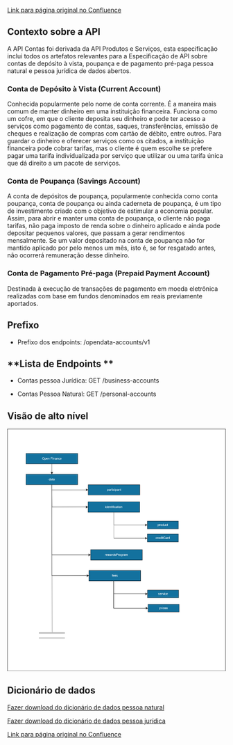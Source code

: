 [Link para página original no Confluence](https://openfinancebrasil.atlassian.net/wiki/spaces/OF/pages/267059221)

## **Contexto sobre a API**

A API Contas foi derivada da API Produtos e Serviços, esta especificação inclui todos os artefatos relevantes para a Especificação de API sobre contas de depósito à vista, poupança e de pagamento pré-paga pessoa natural e pessoa jurídica de dados abertos.

### **Conta de Depósito à Vista (Current Account)**

Conhecida popularmente pelo nome de conta corrente. É a maneira mais comum de manter dinheiro em uma instituição financeira. Funciona como um cofre, em que o cliente deposita seu dinheiro e pode ter acesso a serviços como pagamento de contas, saques, transferências, emissão de cheques e realização de compras com cartão de débito, entre outros. Para guardar o dinheiro e oferecer serviços como os citados, a instituição financeira pode cobrar tarifas, mas o cliente é quem escolhe se prefere pagar uma tarifa individualizada por serviço que utilizar ou uma tarifa única que dá direito a um pacote de serviços.

### **Conta de Poupança (Savings Account)**

A conta de depósitos de poupança, popularmente conhecida como conta poupança, conta de poupança ou ainda caderneta de poupança, é um tipo de investimento criado com o objetivo de estimular a economia popular. Assim, para abrir e manter uma conta de poupança, o cliente não paga tarifas, não paga imposto de renda sobre o dinheiro aplicado e ainda pode depositar pequenos valores, que passam a gerar rendimentos mensalmente. Se um valor depositado na conta de poupança não for mantido aplicado por pelo menos um mês, isto é, se for resgatado antes, não ocorrerá remuneração desse dinheiro.

### **Conta de Pagamento Pré-paga (Prepaid Payment Account)**

Destinada à execução de transações de pagamento em moeda eletrônica realizadas com base em fundos denominados em reais previamente aportados.

## Prefixo

- Prefixo dos endpoints: /opendata-accounts/v1

## **Lista de Endpoints **

- Contas pessoa Jurídica: GET /business-accounts 

- Contas Pessoa Natural: GET /personal-accounts

## **Visão de alto nível**
![att267059241](Informa%c3%a7%c3%b5es%20Gerais%20-%20[DA]%20Contas%20-%20v1.0.0-rc.1/attachments/accounts-DA.png)

## **Dicionário de dados**

[Fazer download do dicionário de dados pessoa natural](https://openbanking-brasil.github.io/openapi/dictionary/getPersonalAccounts_v1.csv)

[Fazer download do dicionário de dados pessoa jurídica](https://openbanking-brasil.github.io/openapi/dictionary/getBusinessAccounts_v1.csv)

[Link para página original no Confluence](https://openfinancebrasil.atlassian.net/wiki/spaces/OF/pages/267059221)